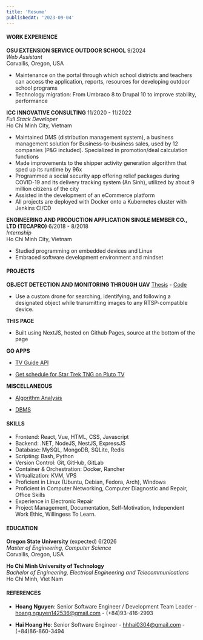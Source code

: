 ```yaml
---
title: 'Resume'
publishedAt: '2023-09-04'
---
```

#### WORK EXPERIENCE

**OSU EXTENSION SERVICE OUTDOOR SCHOOL** 9/2024  
*Web Assistant*  
Corvallis, Oregon, USA

-   Maintenance on the portal through which school districts and
    teachers can access the application, reports, resources
    for developing outdoor school programs
-   Technology migration: From Umbraco 8 to Drupal 10 to improve
    stability, performance

**ICC INNOVATIVE CONSULTING** 11/2020 - 11/2022  
*Full Stack Developer*  
Ho Chi Minh City, Vietnam

-   Maintained DMS (distribution management system), a business
    management solution for Business-to-business sales, used by 12
    companies (P&G included). Specialized in promotion/deal calculation functions
-   Made improvements to the shipper activity generation algorithm that
    sped up its runtime by 96x
-   Programmed a social security app offering relief packages during
    COVID-19 and its delivery tracking system (An Sinh), utilized by
    about 9 million citizens of the city
-   Assisted in the development of an eCommerce platform
-   All projects are deployed with Docker onto a Kubernetes cluster with Jenkins CI/CD

**ENGINEERING AND PRODUCTION APPLICATION SINGLE MEMBER CO., LTD
(TECAPRO)** 6/2018 - 8/2018  
*Internship*  
Ho Chi Minh City, Vietnam

-   Studied programming on embedded devices and Linux
-   Embraced software development environment and mindset

#### PROJECTS

**OBJECT DETECTION AND MONITORING THROUGH UAV** 
[Thesis](https://github.com/bachsofttrick/dronectrl-with-tracking/blob/master/thesis.pdf)
\- [Code](https://github.com/bachsofttrick/dronectrl-with-tracking)

-   Use a custom drone for searching, identifying, and following a
    designated object while transmitting images to any RTSP-compatible
    device.

**THIS PAGE**

-   Built using NextJS, hosted on Github Pages, source at the bottom of the page

**GO APPS** 

- [TV Guide API](https://github.com/bachsofttrick/tvguide-go)

- [Get schedule for Star Trek TNG on Pluto TV](https://github.com/bachsofttrick/tng-schedule)

**MISCELLANEOUS**

- [Algorithm Analysis](https://github.com/bachsofttrick/algolysis-cs325)

- [DBMS](https://github.com/bachsofttrick/dbms-cs540)

#### SKILLS

- Frontend: React, Vue, HTML, CSS, Javascript
- Backend: .NET, NodeJS, NestJS, ExpressJS
- Database: MySQL, MongoDB, SQLite, Redis
- Scripting: Bash, Python
- Version Control: Git, GitHub, GitLab
- Container & Orchestration: Docker, Rancher
- Virtualization: KVM, VPS
- Proficient in Linux (Ubuntu, Debian, Fedora, Arch), Windows
- Proficient in Computer Networking, Computer Diagnostic and Repair, Office Skills
- Experience in Electronic Repair
- Project Management, Documentation, Self-Motivation, 
Independent Work Ethic, Willingess To Learn.

#### EDUCATION

**Oregon State University** (expected) 6/2026  
*Master of Engineering, Computer Science*  
Corvallis, Oregon, USA

**Ho Chi Minh University of Technology**  
*Bachelor of Engineering, Electrical Engineering and Telecommunications*  
Ho Chi Minh, Viet Nam

#### REFERENCES

-   **Hoang Nguyen**: Senior Software Engineer / Development Team
    Leader - [hoang.nguyen142536@gmail.com](mailto:hoang.nguyen142536@gmail.com) - (+84)93-416-2993

-   **Hai Hoang Ho**: Senior Software Engineer - [hhhai0304@gmail.com](mailto:hhhai0304@gmail.com) -
    (+84)86-860-3494
